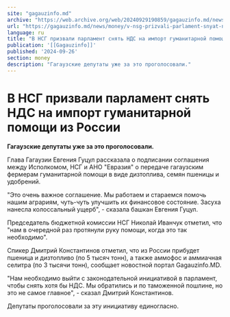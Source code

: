 ```yaml
---
site: "gagauzinfo.md"
archive: "https://web.archive.org/web/20240929190859/gagauzinfo.md/news/money/v-nsg-prizvali-parlament-snyat-nds-na-import-gumanitarnoi-pomoschi-iz-rossii"
url: "https://gagauzinfo.md/news/money/v-nsg-prizvali-parlament-snyat-nds-na-import-gumanitarnoi-pomoschi-iz-rossii"
language: ru
title: "В НСГ призвали парламент снять НДС на импорт гуманитарной помощи из России"
publication: '[[Gagauzinfo]]'
published: '2024-09-26'
section: money
description: "Гагаузские депутаты уже за это проголосовали."
---
```


# В НСГ призвали парламент снять НДС на импорт гуманитарной помощи из России

**Гагаузские депутаты уже за это проголосовали.**

Глава Гагаузии Евгения Гуцул рассказала о подписании соглашения между Исполкомом, НСГ и АНО "Евразия" о передаче гагаузским фермерам гуманитарной помощи в виде дизтоплива, семян пшеницы и удобрений.

"Это очень важное соглашение. Мы работаем и стараемся помочь нашим аграриям, чуть-чуть улучшить их финансовое состояние. Засуха нанесла колоссальный ущерб", - сказала башкан Евгения Гуцул.

Председатель бюджетной комиссии НСГ Николай Иванчук отметил, что "нам в очередной раз протянули руку помощи, когда это так необходимо".

Спикер Дмитрий Константинов отметил, что из России прибудет пшеница и дизтопливо (по 5 тысяч тонн), а также аммофос и аммиачная селитра (по 3 тысячи тонн), сообщает новостной портал Gagauzinfo.MD.

"Нам необходимо выйти с законодательной инициативой в парламент, чтобы снять хотя бы НДС. Мы обратились и по таможенной пошлине, но это не самое главное", - сказал Дмитрий Константинов.

Депутаты проголосовали за эту инициативу единогласно.